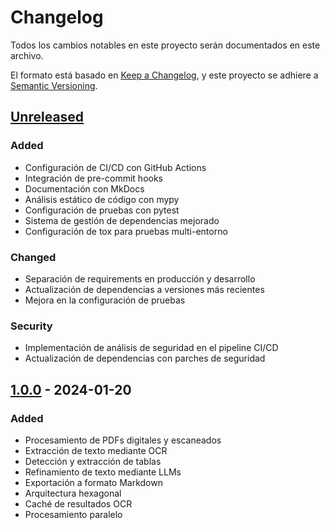 # Changelog
Todos los cambios notables en este proyecto serán documentados en este archivo.

El formato está basado en [Keep a Changelog](https://keepachangelog.com/es/1.0.0/),
y este proyecto se adhiere a [Semantic Versioning](https://semver.org/spec/v2.0.0.html).

## [Unreleased]

### Added
- Configuración de CI/CD con GitHub Actions
- Integración de pre-commit hooks
- Documentación con MkDocs
- Análisis estático de código con mypy
- Configuración de pruebas con pytest
- Sistema de gestión de dependencias mejorado
- Configuración de tox para pruebas multi-entorno

### Changed
- Separación de requirements en producción y desarrollo
- Actualización de dependencias a versiones más recientes
- Mejora en la configuración de pruebas

### Security
- Implementación de análisis de seguridad en el pipeline CI/CD
- Actualización de dependencias con parches de seguridad

## [1.0.0] - 2024-01-20

### Added
- Procesamiento de PDFs digitales y escaneados
- Extracción de texto mediante OCR
- Detección y extracción de tablas
- Refinamiento de texto mediante LLMs
- Exportación a formato Markdown
- Arquitectura hexagonal
- Caché de resultados OCR
- Procesamiento paralelo

[Unreleased]: https://github.com/ROD-LAR-GILLES/OCR-PYMUPDF/compare/v1.0.0...HEAD
[1.0.0]: https://github.com/ROD-LAR-GILLES/OCR-PYMUPDF/releases/tag/v1.0.0